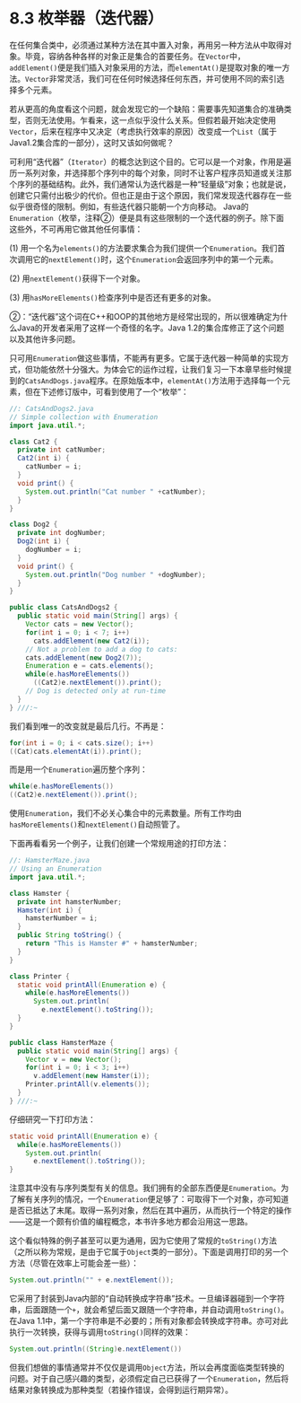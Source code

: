# 8.3 枚举器（迭代器）


在任何集合类中，必须通过某种方法在其中置入对象，再用另一种方法从中取得对象。毕竟，容纳各种各样的对象正是集合的首要任务。在`Vector`中，`addElement()`便是我们插入对象采用的方法，而`elementAt()`是提取对象的唯一方法。`Vector`非常灵活，我们可在任何时候选择任何东西，并可使用不同的索引选择多个元素。

若从更高的角度看这个问题，就会发现它的一个缺陷：需要事先知道集合的准确类型，否则无法使用。乍看来，这一点似乎没什么关系。但假若最开始决定使用`Vector`，后来在程序中又决定（考虑执行效率的原因）改变成一个`List`（属于Java1.2集合库的一部分），这时又该如何做呢？

可利用“迭代器”（`Iterator`）的概念达到这个目的。它可以是一个对象，作用是遍历一系列对象，并选择那个序列中的每个对象，同时不让客户程序员知道或关注那个序列的基础结构。此外，我们通常认为迭代器是一种“轻量级”对象；也就是说，创建它只需付出极少的代价。但也正是由于这个原因，我们常发现迭代器存在一些似乎很奇怪的限制。例如，有些迭代器只能朝一个方向移动。
Java的`Enumeration`（枚举，注释②）便是具有这些限制的一个迭代器的例子。除下面这些外，不可再用它做其他任何事情：

(1) 用一个名为`elements()`的方法要求集合为我们提供一个`Enumeration`。我们首次调用它的`nextElement()`时，这个`Enumeration`会返回序列中的第一个元素。

(2) 用`nextElement()`获得下一个对象。

(3) 用`hasMoreElements()`检查序列中是否还有更多的对象。

②：“迭代器”这个词在C++和OOP的其他地方是经常出现的，所以很难确定为什么Java的开发者采用了这样一个奇怪的名字。Java 1.2的集合库修正了这个问题以及其他许多问题。

只可用`Enumeration`做这些事情，不能再有更多。它属于迭代器一种简单的实现方式，但功能依然十分强大。为体会它的运作过程，让我们复习一下本章早些时候提到的`CatsAndDogs.java`程序。在原始版本中，`elementAt()`方法用于选择每一个元素，但在下述修订版中，可看到使用了一个“枚举”：

```java
//: CatsAndDogs2.java
// Simple collection with Enumeration
import java.util.*;

class Cat2 {
  private int catNumber;
  Cat2(int i) {
    catNumber = i;
  }
  void print() {
    System.out.println("Cat number " +catNumber);
  }
}

class Dog2 {
  private int dogNumber;
  Dog2(int i) {
    dogNumber = i;
  }
  void print() {
    System.out.println("Dog number " +dogNumber);
  }
}

public class CatsAndDogs2 {
  public static void main(String[] args) {
    Vector cats = new Vector();
    for(int i = 0; i < 7; i++)
      cats.addElement(new Cat2(i));
    // Not a problem to add a dog to cats:
    cats.addElement(new Dog2(7));
    Enumeration e = cats.elements();
    while(e.hasMoreElements())
      ((Cat2)e.nextElement()).print();
    // Dog is detected only at run-time
  }
} ///:~
```

我们看到唯一的改变就是最后几行。不再是：

```java
for(int i = 0; i < cats.size(); i++)
((Cat)cats.elementAt(i)).print();
```

而是用一个`Enumeration`遍历整个序列：

```java
while(e.hasMoreElements())
((Cat2)e.nextElement()).print();
```

使用`Enumeration`，我们不必关心集合中的元素数量。所有工作均由`hasMoreElements()`和`nextElement()`自动照管了。

下面再看看另一个例子，让我们创建一个常规用途的打印方法：

```java
//: HamsterMaze.java
// Using an Enumeration
import java.util.*;

class Hamster {
  private int hamsterNumber;
  Hamster(int i) {
    hamsterNumber = i;
  }
  public String toString() {
    return "This is Hamster #" + hamsterNumber;
  }
}

class Printer {
  static void printAll(Enumeration e) {
    while(e.hasMoreElements())
      System.out.println(
        e.nextElement().toString());
  }
}

public class HamsterMaze {
  public static void main(String[] args) {
    Vector v = new Vector();
    for(int i = 0; i < 3; i++)
      v.addElement(new Hamster(i));
    Printer.printAll(v.elements());
  }
} ///:~
```

仔细研究一下打印方法：

```java
static void printAll(Enumeration e) {
  while(e.hasMoreElements())
    System.out.println(
      e.nextElement().toString());
}
```

注意其中没有与序列类型有关的信息。我们拥有的全部东西便是`Enumeration`。为了解有关序列的情况，一个`Enumeration`便足够了：可取得下一个对象，亦可知道是否已抵达了末尾。取得一系列对象，然后在其中遍历，从而执行一个特定的操作——这是一个颇有价值的编程概念，本书许多地方都会沿用这一思路。

这个看似特殊的例子甚至可以更为通用，因为它使用了常规的`toString()`方法（之所以称为常规，是由于它属于`Object`类的一部分）。下面是调用打印的另一个方法（尽管在效率上可能会差一些）：

```java
System.out.println("" + e.nextElement());
```

它采用了封装到Java内部的“自动转换成字符串”技术。一旦编译器碰到一个字符串，后面跟随一个`+`，就会希望后面又跟随一个字符串，并自动调用`toString()`。在Java 1.1中，第一个字符串是不必要的；所有对象都会转换成字符串。亦可对此执行一次转换，获得与调用`toString()`同样的效果：

```java
System.out.println((String)e.nextElement())
```

但我们想做的事情通常并不仅仅是调用`Object`方法，所以会再度面临类型转换的问题。对于自己感兴趣的类型，必须假定自己已获得了一个`Enumeration`，然后将结果对象转换成为那种类型（若操作错误，会得到运行期异常）。
